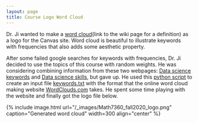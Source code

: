 ```yaml
---
layout: page
title: Course Logo Word Cloud
---
```


Dr. Ji wanted to make a [word cloud](https://en.wikipedia.org/wiki/Tag_cloud)(link to the wiki page for a definition) as a logo for the Canvas site.  Word cloud is beautiful to illustrate keywords with frequencies that also adds some aesthetic property.

After some failed google searches for keywords with frequencies, Dr. Ji decided to use the topics of this course with random weights.  He was considering combining information from these two webpages: [Data science keywords](https://www.datasciencecentral.com/forum/topics/most-popular-data-science-keywords-on-dsc) and [Data science skills](https://www.ziprecruiter.com/Career/Data-Scientist/Resume-Keywords-and-Skills), but gave up.  He used this [python script](./makeup_word_list.py) to create an input file [keywords.txt](./keywords.txt) with the format that the online word cloud making website [WordClouds.com](https://www.wordclouds.com/) takes.  He spent some time playing with the website and finally got the logo file below.

{% include image.html url="/_images/Math7360_fall2020_logo.png" caption="Generated word cloud" width=300 align="center" %}